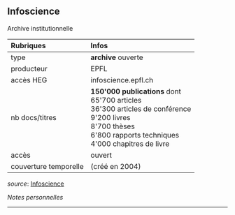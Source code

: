 ## Infoscience
Archive institutionnelle

| Rubriques | Infos |
| :-------- | :---- |
| type | **archive** ouverte |
| producteur | EPFL |
| accès HEG | infoscience.epfl.ch |
| nb docs/titres | **150'000 publications** dont <br/>65'700 articles <br/>36'300 articles de conférence <br/>9'200 livres <br/>8'700 thèses <br/>6'800 rapports techniques <br/> 4'000 chapitres de livre |
| accès | ouvert |
| couverture temporelle | (créé en 2004) |

*source*: [Infoscience](https://infoscience.epfl.ch/)   

*Notes personnelles*

---
